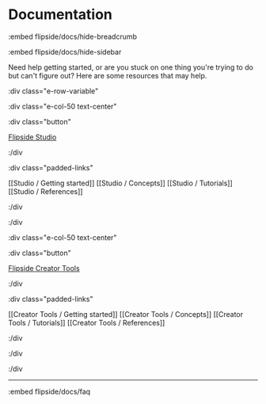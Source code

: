 # Documentation

:embed flipside/docs/hide-breadcrumb

:embed flipside/docs/hide-sidebar

Need help getting started, or are you stuck on one thing you're trying to do but can't figure out? Here are some resources that may help.

:div class="e-row-variable"

:div class="e-col-50 text-center"

:div class="button"

[Flipside Studio](/docs/2022.1/studio)

:/div

:div class="padded-links"

[[Studio / Getting started]] [[Studio / Concepts]] [[Studio / Tutorials]] [[Studio / References]]

:/div

:/div

:div class="e-col-50 text-center"

:div class="button"

[Flipside Creator Tools](/docs/2022.1/creator-tools)

:/div

:div class="padded-links"

[[Creator Tools / Getting started]] [[Creator Tools / Concepts]] [[Creator Tools / Tutorials]] [[Creator Tools / References]]

:/div

:/div

:/div

---

:embed flipside/docs/faq
